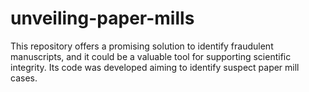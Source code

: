 # unveiling-paper-mills
This repository offers a promising solution to identify fraudulent manuscripts, and it could be a valuable tool for supporting scientific integrity. Its code was developed aiming to identify suspect paper mill cases. 
